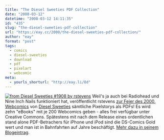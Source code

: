 ```yaml
---
title: "The Diesel Sweeties PDF Collection"
date: "2008-03-12"
datetime: "2008-03-12 14:11:35"
id: "435"
slug: "the-diesel-sweeties-pdf-collection"
url: "https://eay.cc/2008/the-diesel-sweeties-pdf-collection/"
author: "eay"
format: "post"
tags:
  - comics
  - diesel-sweeties
  - download
  - pdf
  - pixelart
  - webcomic
meta:
  - yourls_shorturl: "http://eay.li/8d"
---
```


[![](/uploads/2008/dsdownload.gif "from Diesel Sweeties #1908 by rstevens")](http://dieselsweeties.com/archive/1908) Weil's ja auch bei Radiohead und Nine Inch Nails funktioniert hat, veröffentlicht rstevens [zur Feier des 2000. Webcomics](http://www.dieselsweeties.com/blog/?p=283) von [Diesel Sweeties](http://dieselsweeties.com/) sämtliche Pixelstorys als PDFs! Es wird zehn "eBooks" mit je 200 Webcomics geben - alles frei verfügbar unter Creative Commons. Spätestens mit nach dem Release eines ordentlichen stand alone PDF-Betrachers für iPhone und iPod sind die DS-Comics Gold wert und man ist in Bahnfahrten auf Jahre beschäftigt. [Mehr dazu in seinem Blogeintrag](http://www.dieselsweeties.com/blog/?p=284).

